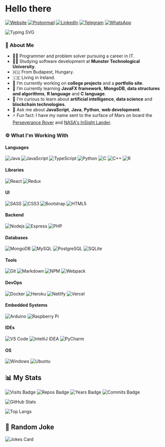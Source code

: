 # Hello there <img src="https://media.giphy.com/media/hvRJCLFzcasrR4ia7z/giphy.gif" width="10px">

[![Website](https://img.shields.io/badge/Website-010C2B?style=for-the-badge)](http://szpr.dev)
[![Protonmail](https://img.shields.io/badge/Protonmail-010C2B?style=for-the-badge&logo=protonmail&logoColor=58588C)](mailto:github@szpr.dev?subject=%20New%20message%20sent%20on%20Github)
[![LinkedIn](https://img.shields.io/badge/LinkedIn-010C2B?style=for-the-badge&logo=linkedin&logoColor=0077B5)](https://www.linkedin.com/in/szpatrikrichard)
[![Telegram](https://img.shields.io/badge/Telegram-010C2B?style=for-the-badge&logo=telegram&logoColor=2CA5E0)](https://t.me/szpricky)
[![WhatsApp](https://img.shields.io/badge/WhatsApp-010C2B?style=for-the-badge&logo=whatsapp&logoColor=25D366)](https://wa.link/eo5r84)

![Typing SVG](https://readme-typing-svg.herokuapp.com/?lines=I'm+Richárd+Szilágyi.;I+write+software+and+create+websites.)

### 💁 About Me

- 👨‍💻 Programmer and problem solver pursuing a career in IT.
- 👨‍🎓 Studying software development at **Munster Technological University**.
- 🇭🇺 From Budapest, Hungary.
- 🇮🇪 Living in Ireland.
- 🔭 I’m currently working on **college projects** and a **portfolio site**.
- 🌱 I’m currently learning **JavaFX framework**, **MongoDB**, **data structures and algorithms**, **R language** and **C language**.
- 🤔 I'm curious to learn about **artificial intelligence**, **data science** and **blockchain technologies**.
- 💬 Ask me about **JavaScript**, **Java**, **Python**, **web development**.
- ⚡ Fun fact: I have my name sent to the surface of Mars on board the [Perseverance Rover](https://mars.nasa.gov/participate/send-your-name/mars2020/certificate/736069507821) and [NASA's InSight Lander](https://mars.nasa.gov/participate/send-your-name/insight/?cn=356002512018).

### ⚙️ What I'm Working With

#### Languages

![Java](https://img.shields.io/badge/Java-010C2B?style=flat-square&logo=java&logoColor=F89917)
![JavaScript](https://img.shields.io/badge/JavaScript-010C2B?style=flat-square&logo=javascript&logoColor=F7E018)
![TypeScript](https://img.shields.io/badge/TypeScript-010C2B?style=flat-square&logo=typescript&logoColor=3178C6)
![Python](https://img.shields.io/badge/Python-010C2B?style=flat-square&logo=python&logoColor=14354C)
![C](https://img.shields.io/badge/C-010C2B?style=flat-square&logo=c%2B%2B&logoColor=00599D)
![C++](https://img.shields.io/badge/C%2B%2B-010C2B?style=flat-square&logo=c%2B%2B&logoColor=00599D)
![R](https://img.shields.io/badge/R-010C2B?style=flat-square&logo=r&logoColor=276DC3)

#### Libraries

![React](https://img.shields.io/badge/React-010C2B?style=flat-square&logo=react&logoColor=61DAFB)
![Redux](https://img.shields.io/badge/Redux-010C2B?style=flat-square&logo=redux&logoColor=7248B6)

#### UI

![SASS](https://img.shields.io/badge/SASS-010C2B?style=flat-square&logo=sass&logoColor=C76395)
![CSS3](https://img.shields.io/badge/CSS3-010C2B?style=flat-square&logo=css3&logoColor=264DE4)
![Bootstrap](https://img.shields.io/badge/Bootstrap-010C2B?style=flat-square&logo=bootstrap&logoColor=8511FA)
![HTML5](https://img.shields.io/badge/HTML5-010C2B?style=flat-square&logo=html5&logoColor=D35836)

#### Backend

![Nodejs](https://img.shields.io/badge/NodeJS-010C2B?style=flat-square&logo=Node.js&logoColor=689F63)
![Express](https://img.shields.io/badge/Express-010C2B?style=flat-square&logo=express&logoColor=515151)
![PHP](https://img.shields.io/badge/PHP-010C2B?style=flat-square&logo=php&logoColor=787CB4)

#### Databases

![MongoDB](https://img.shields.io/badge/MongoDB-010C2B?style=flat-square&logo=mongodb&logoColor=00684A)
![MySQL](https://img.shields.io/badge/MySQL-010C2B?style=flat-square&logo=mysql&logoColor=00618A)
![PostgreSQL](https://img.shields.io/badge/PostgreSQL-010C2B?style=flat-square&logo=postgresql&logoColor=316192)
![SQLite](https://img.shields.io/badge/SQLite-010C2B?style=flat-square&logo=sqlite&logoColor=07405E)

#### Tools
![Git](https://img.shields.io/badge/Git-010C2B?style=flat-square&logo=git&logoColor=F05030)
![Markdown](https://img.shields.io/badge/Markdown-010C2B?style=flat-square&logo=markdown&logoColor=23A2E3)
![NPM](https://img.shields.io/badge/NPM-010C2B?style=flat-square&logo=npm&logoColor=C13534)
![Webpack](https://img.shields.io/badge/Webpack-010C2B?style=flat-square&logo=webpack&logoColor=1C78C0)

#### DevOps
![Docker](https://img.shields.io/badge/Docker-010C2B?style=flat-square&logo=docker&logoColor=#2392E6)
![Heroku](https://img.shields.io/badge/Heroku-010C2B?style=flat-square&logo=heroku&logoColor=430098)
![Netlify](https://img.shields.io/badge/Netlify-010C2B?style=flat-square&logo=netlify&logoColor=23BDAE)
![Vercel](https://img.shields.io/badge/-Vercel-010C2B?style=flat-square&logo=vercel&logoColor=FFFFFF)

#### Embedded Systems

![Arduino](https://img.shields.io/badge/Arduino-010C2B?style=flat-square&logo=arduino&logoColor=12989E)
![Raspberry Pi](https://img.shields.io/badge/Raspberry_Pi-010C2B?style=flat-square&logo=raspberry-pi&logoColor=CE1D56)

#### IDEs

![VS Code](https://img.shields.io/badge/VSCode-010C2B?style=flat-square&logo=visual-studio-code&logoColor=1E97E9)
![IntelliJ IDEA](https://img.shields.io/badge/IntelliJ_IDEA-010C2B?style=flat-square&logo=intellij-idea&logoColor=FE2D5D)
![PyCharm](https://img.shields.io/badge/PyCharm-010C2B?style=flat-square&logo=pycharm&logoColor=1DD390)

#### OS

![Windows](https://img.shields.io/badge/Windows-010C2B?style=flat-square&logo=windows&logoColor=0078D6)
![Ubuntu](https://img.shields.io/badge/Ubuntu-010C2B?style=flat-square&logo=ubuntu&logoColor=E95420)

## 📊 My Stats

![Visits Badge](https://badges.pufler.dev/visits/szpricky/szpricky)
![Repos Badge](https://badges.pufler.dev/repos/szpricky)
![Years Badge](https://badges.pufler.dev/years/szpricky)
![Commits Badge](https://badges.pufler.dev/commits/monthly/szpricky)

![GitHub Stats](https://github-readme-stats.vercel.app/api?username=szpricky&show_icons=true&theme=radical)

![Top Langs](https://github-readme-stats.vercel.app/api/top-langs/?username=szpricky&layout=compact&theme=radical)

<!-- Repos:
[![Readme Card](https://github-readme-stats.vercel.app/api/pin/?username=szpricky&repo=guestbook-api)](https://github.com/szpricky/guestbook-api)
-->

## 🤡 Random Joke

![Jokes Card](https://readme-jokes.vercel.app/api)

